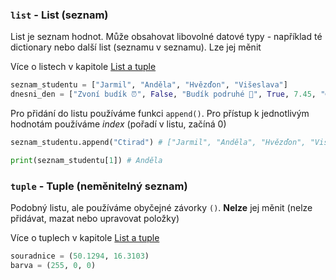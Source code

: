 ### `list` - List (seznam)

List je seznam hodnot. Může obsahovat libovolné datové typy - například té dictionary nebo další list (seznamu v seznamu). Lze jej měnit

Více o listech v kapitole [List a tuple]()

```python
seznam_studentu = ["Jarmil", "Anděla", "Hvězďon", "Višeslava"]
dnesni_den = ["Zvoní budík ⏰", False, "Budík podruhé 🚨", True, 7.45, "😱", "🏃", "⏩🏫", "DTÚ", True, "😢"]
```

Pro přidání do listu používáme funkci `append()`. Pro přístup k jednotlivým hodnotám používáme _index_ (pořadí v listu, začíná 0)

```python
seznam_studentu.append("Ctirad") # ["Jarmil", "Anděla", "Hvězďon", "Višeslava", "Ctirad"]

print(seznam_studentu[1]) # Anděla
```

### `tuple` - Tuple (neměnitelný seznam)

Podobný listu, ale používáme obyčejné závorky `()`. **Nelze** jej měnit (nelze přidávat, mazat nebo upravovat položky)

Více o tuplech v kapitole [List a tuple]()

```python
souradnice = (50.1294, 16.3103)
barva = (255, 0, 0)
```
